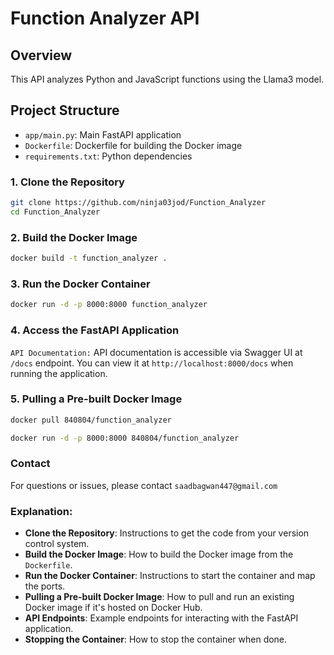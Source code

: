 # Function Analyzer API

## Overview
This API analyzes Python and JavaScript functions using the Llama3 model.

## Project Structure
- `app/main.py`: Main FastAPI application
- `Dockerfile`: Dockerfile for building the Docker image
- `requirements.txt`: Python dependencies

### 1. Clone the Repository
```bash
git clone https://github.com/ninja03jod/Function_Analyzer
cd Function_Analyzer
```

### 2. Build the Docker Image
```bash
docker build -t function_analyzer .
```

### 3. Run the Docker Container
```bash
docker run -d -p 8000:8000 function_analyzer
```

### 4. Access the FastAPI Application

`API Documentation:` API documentation is accessible via Swagger UI at
`/docs` endpoint. You can view it at `http://localhost:8000/docs` when
running the application.

### 5. Pulling a Pre-built Docker Image
```bash
docker pull 840804/function_analyzer
```
```bash
docker run -d -p 8000:8000 840804/function_analyzer
```

### Contact
For questions or issues, please contact `saadbagwan447@gmail.com`

### Explanation:
- **Clone the Repository**: Instructions to get the code from your version control system.
- **Build the Docker Image**: How to build the Docker image from the `Dockerfile`.
- **Run the Docker Container**: Instructions to start the container and map the ports.
- **Pulling a Pre-built Docker Image**: How to pull and run an existing Docker image if it's hosted on Docker Hub.
- **API Endpoints**: Example endpoints for interacting with the FastAPI application.
- **Stopping the Container**: How to stop the container when done.
